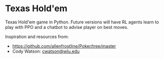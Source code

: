 # Texas Hold'em
Texas Hold'em game in Python. Future versions will have RL agents learn to play with PPO and a chatbot to advise player on best moves.

Inspiration and resources from:
- https://github.com/allenfrostline/Poker/tree/master
- Cody Watson: cwatson@wlu.edu
